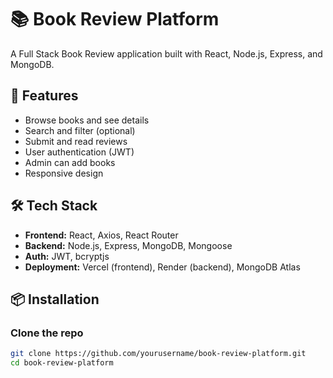 # 📚 Book Review Platform

A Full Stack Book Review application built with React, Node.js, Express, and MongoDB.

## 🚀 Features

- Browse books and see details
- Search and filter (optional)
- Submit and read reviews
- User authentication (JWT)
- Admin can add books
- Responsive design

## 🛠 Tech Stack

- **Frontend:** React, Axios, React Router
- **Backend:** Node.js, Express, MongoDB, Mongoose
- **Auth:** JWT, bcryptjs
- **Deployment:** Vercel (frontend), Render (backend), MongoDB Atlas

## 📦 Installation

### Clone the repo

```bash
git clone https://github.com/yourusername/book-review-platform.git
cd book-review-platform
